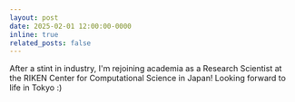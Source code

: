 ```yaml
---
layout: post
date: 2025-02-01 12:00:00-0000
inline: true
related_posts: false
---
```


After a stint in industry, I'm rejoining academia as a Research Scientist at the RIKEN Center for Computational Science in Japan! Looking forward to life in Tokyo :)

